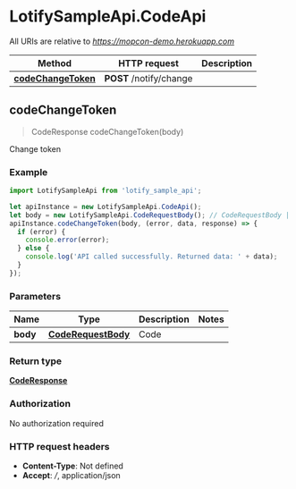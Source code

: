 # LotifySampleApi.CodeApi

All URIs are relative to *https://mopcon-demo.herokuapp.com*

Method | HTTP request | Description
------------- | ------------- | -------------
[**codeChangeToken**](CodeApi.md#codeChangeToken) | **POST** /notify/change | 



## codeChangeToken

> CodeResponse codeChangeToken(body)



Change token

### Example

```javascript
import LotifySampleApi from 'lotify_sample_api';

let apiInstance = new LotifySampleApi.CodeApi();
let body = new LotifySampleApi.CodeRequestBody(); // CodeRequestBody | Code
apiInstance.codeChangeToken(body, (error, data, response) => {
  if (error) {
    console.error(error);
  } else {
    console.log('API called successfully. Returned data: ' + data);
  }
});
```

### Parameters


Name | Type | Description  | Notes
------------- | ------------- | ------------- | -------------
 **body** | [**CodeRequestBody**](CodeRequestBody.md)| Code | 

### Return type

[**CodeResponse**](CodeResponse.md)

### Authorization

No authorization required

### HTTP request headers

- **Content-Type**: Not defined
- **Accept**: */*, application/json


